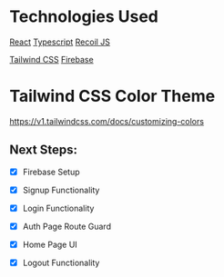 # Technologies Used

[React](https://react.dev/)
[Typescript](https://www.typescriptlang.org/docs/handbook/react.html)
[Recoil JS](https://recoiljs.org/)

[Tailwind CSS](https://tailwindcss.com/)
[Firebase]()

# Tailwind CSS Color Theme
https://v1.tailwindcss.com/docs/customizing-colors


## Next Steps:

- [x] Firebase Setup
- [x] Signup Functionality
- [x] Login Functionality
- [X] Auth Page Route Guard
- [X] Home Page UI

- [x] Logout Functionality



